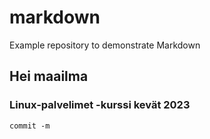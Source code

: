 # markdown
Example repository to demonstrate Markdown

## Hei maailma

### Linux-palvelimet -kurssi kevät 2023

    commit -m
